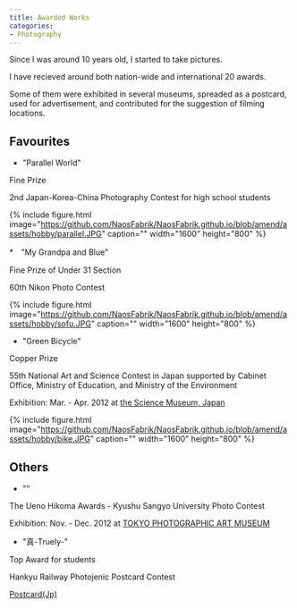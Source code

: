```yaml
---
title: Awarded Works
categories:
- Photography
---
```


Since I was around 10 years old, I started to take pictures.

I have recieved around both nation-wide and international 20 awards. 

<!-- more -->

Some of them were exhibited in several museums, spreaded as a postcard, used for advertisement, and contributed for the suggestion of filming locations.

## Favourites
* "Parallel World"

Fine Prize

2nd Japan-Korea-China Photography Contest for high school students

{% include figure.html image="https://github.com/NaosFabrik/NaosFabrik.github.io/blob/amend/assets/hobby/parallel.JPG" caption="" width="1600" height="800" %}


*　"My Grandpa and Blue"

Fine Prize of Under 31 Section 

60th Nikon Photo Contest

{% include figure.html image="https://github.com/NaosFabrik/NaosFabrik.github.io/blob/amend/assets/hobby/sofu.JPG" caption="" width="1600" height="800" %}



* "Green Bicycle"

Copper Prize

55th National Art and Science Contest in Japan supported by Cabinet Office, Ministry of Education, and Ministry of the Environment

Exhibition: Mar. - Apr. 2012 at [the Science Museum, Japan](https://www.jsf.or.jp/en/)

{% include figure.html image="https://github.com/NaosFabrik/NaosFabrik.github.io/blob/amend/assets/hobby/bike.JPG" caption="" width="1600" height="800" %}



## Others
* ""

The Ueno Hikoma Awards - Kyushu Sangyo University Photo Contest

Exhibition: Nov. - Dec. 2012 at [TOKYO PHOTOGRAPHIC ART MUSEUM](https://topmuseum.jp/e/contents/index.html)

* "真-Truely-"

Top Award for students

Hankyu Railway Photojenic Postcard Contest

[Postcard(Jp)](https://www.hankyu.co.jp/eehagaki/eehagaki2012/images/pdf/ukyo09.pdf)



